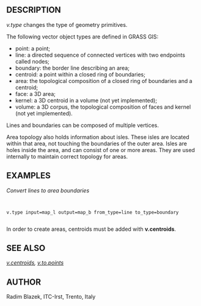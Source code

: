 
## DESCRIPTION

*v.type* changes the type of geometry primitives.

The following vector object types are defined in GRASS GIS:

* point: a point;
* line: a directed sequence of connected vertices with two endpoints called nodes;
* boundary: the border line describing an area;
* centroid: a point within a closed ring of boundaries;
* area: the topological composition of a closed ring of boundaries and a centroid;
* face: a 3D area;
* kernel: a 3D centroid in a volume (not yet implemented);
* volume: a 3D corpus, the topological composition of faces and kernel (not yet implemented).

Lines and boundaries can be composed of multiple vertices.

Area topology also holds information about isles. These isles are located
within that area, not touching the boundaries of the outer area. Isles
are holes inside the area, and can consist of one or more areas. They are
used internally to maintain correct topology for areas.

## EXAMPLES

*Convert lines to area boundaries*

```


v.type input=map_l output=map_b from_type=line to_type=boundary


```

In order to create areas, centroids must be added with **v.centroids**.

## SEE ALSO

*[v.centroids](v.centroids.html),
[v.to.points](v.to.points.html)*

## AUTHOR

Radim Blazek, ITC-Irst, Trento, Italy
